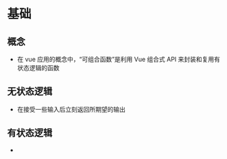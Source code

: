 # 基础

## 概念

- 在 vue 应用的概念中，“可组合函数”是利用 Vue 组合式 API 来封装和复用有状态逻辑的函数

## 无状态逻辑

- 在接受一些输入后立刻返回所期望的输出

## 有状态逻辑

*
